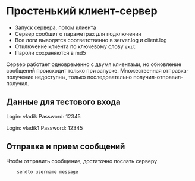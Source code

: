 # Простенький клиент-сервер

- Запуск сервера, потом клиента
- Сервер сообщит о параметрах для подключения
- Все логи выводятся соответственно в server.log и client.log
- Отключение клиента по ключевому слову `exit`
- Пароли сохраняются в md5

Сервер работает одновременно с двумя клиентами, но обновление сообщений происходит только при запуске. Множественная отправка-получение недоступны, только последовательно получил-отправил-получил.

## Данные для тестового входа

Login:      vladik
Password:   12345

Login:      vladik1
Password:   12345

## Отправка и прием сообщений

Чтобы отправить сообщение, достаточно послать серверу 
```python
    sendto username message
```
